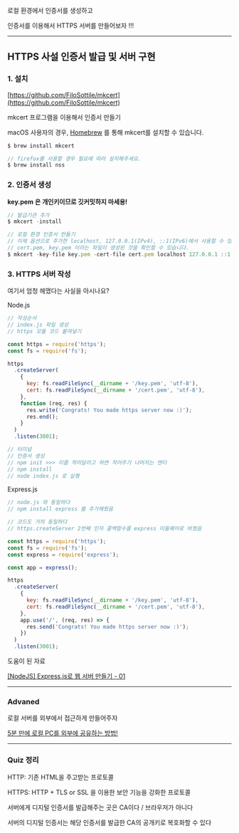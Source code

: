 로컬 환경에서 인증서를 생성하고

인증서를 이용해서 HTTPS 서버를 만들어보자 !!!

---

## HTTPS 사설 인증서 발급 및 서버 구현

### 1. 설치

[https://github.com/FiloSottile/mkcert](https://github.com/FiloSottile/mkcert)

mkcert 프로그램을 이용해서 인증서 만들기

macOS 사용자의 경우, [Homebrew](https://brew.sh/) 를 통해 mkcert를 설치할 수 있습니다.

```jsx
$ brew install mkcert

// firefox를 사용할 경우 필요에 따라 설치해주세요.
$ brew install nss
```

### 2. 인증서 생성

**key.pem 은 개인키이므로 깃커밋하지 마세용!**

```jsx
// 발급기관 추가
$ mkcert -install

// 로컬 환경 인증서 만들기
// 이제 옵션으로 추가한 localhost, 127.0.0.1(IPv4), ::1(IPv6)에서 사용할 수 있는 인증서가 완성되었습니다. 
// cert.pem, key.pem 이라는 파일이 생성된 것을 확인할 수 있습니다.
$ mkcert -key-file key.pem -cert-file cert.pem localhost 127.0.0.1 ::1
```

### 3. HTTPS 서버 작성

여기서 엄청 헤맸다는 사실을 아시나요? 

Node.js

```jsx
// 작성순서
// index.js 파일 생성
// https 모듈 코드 붙여넣기

const https = require('https');
const fs = require('fs');

https
  .createServer(
    {
      key: fs.readFileSync(__dirname + '/key.pem', 'utf-8'),
      cert: fs.readFileSync(__dirname + '/cert.pem', 'utf-8'),
    },
    function (req, res) {
      res.write('Congrats! You made https server now :)');
      res.end();
    }
  )
  .listen(3001);

// 터미널
// 인증서 생성
// npm init >>> 이름 적어달라고 하면 적어주기 나머지는 엔터
// npm install
// node index.js 로 실행
```

Express.js

```jsx
// node.js 와 동일하다
// npm install express 를 추가해줬음

// 코드도 거의 동일하다
// https.createServer 2번째 인자 콜백함수를 express 미들웨어로 바꿨음

const https = require('https');
const fs = require('fs');
const express = require('express');

const app = express();

https
  .createServer(
    {
      key: fs.readFileSync(__dirname + '/key.pem', 'utf-8'),
      cert: fs.readFileSync(__dirname + '/cert.pem', 'utf-8'),
    },
    app.use('/', (req, res) => {
      res.send('Congrats! You made https server now :)');
    })
  )
  .listen(3001);
```


도움이 된 자료

[[NodeJS] Express.js로 웹 서버 만들기 - 01](https://contents.premium.naver.com/codetree/funcoding/contents/220603011215368hw)

---

### Advaned

로컬 서버를 외부에서 접근하게 만들어주자

[5분 만에 로컬 PC를 외부에 공유하는 방법!](https://www.youtube.com/watch?v=0lUJvVqSEkY)

---

### Quiz 정리

HTTP: 기존 HTML을 주고받는 프로토콜

HTTPS: HTTP + TLS or SSL 을 이용한 보안 기능을 강화한 프로토콜

서버에게 디지털 인증서를 발급해주는 곳은 CA이다 / 브라우저가 아니다

서버의 디지털 인증서는 해당 인증서를 발급한 CA의 공개키로 복호화할 수 있다